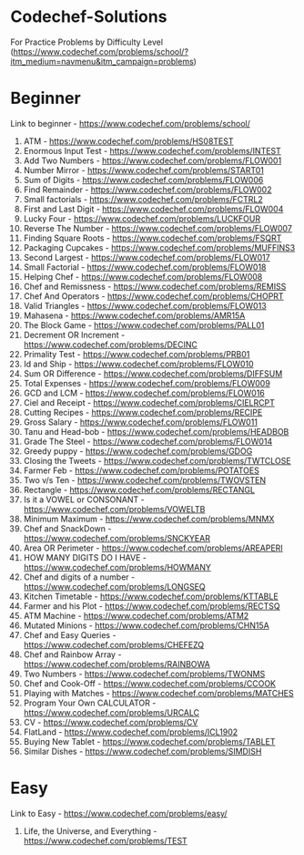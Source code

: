 # Codechef-Solutions
For Practice Problems by Difficulty Level (https://www.codechef.com/problems/school/?itm_medium=navmenu&itm_campaign=problems)

# Beginner 
Link to beginner - https://www.codechef.com/problems/school/

1. ATM - https://www.codechef.com/problems/HS08TEST
2. Enormous Input Test - https://www.codechef.com/problems/INTEST
3. Add Two Numbers - https://www.codechef.com/problems/FLOW001
4. Number Mirror - https://www.codechef.com/problems/START01
5. Sum of Digits - https://www.codechef.com/problems/FLOW006
6. Find Remainder - https://www.codechef.com/problems/FLOW002
7. Small factorials - https://www.codechef.com/problems/FCTRL2
8. First and Last Digit - https://www.codechef.com/problems/FLOW004
9. Lucky Four - https://www.codechef.com/problems/LUCKFOUR
10. Reverse The Number - https://www.codechef.com/problems/FLOW007
11. Finding Square Roots - https://www.codechef.com/problems/FSQRT
12. Packaging Cupcakes - https://www.codechef.com/problems/MUFFINS3
13. Second Largest - https://www.codechef.com/problems/FLOW017
14. Small Factorial - https://www.codechef.com/problems/FLOW018
15. Helping Chef - https://www.codechef.com/problems/FLOW008
16. Chef and Remissness - https://www.codechef.com/problems/REMISS
17. Chef And Operators - https://www.codechef.com/problems/CHOPRT
18. Valid Triangles - https://www.codechef.com/problems/FLOW013
19. Mahasena - https://www.codechef.com/problems/AMR15A
20. The Block Game - https://www.codechef.com/problems/PALL01
21. Decrement OR Increment - https://www.codechef.com/problems/DECINC
22. Primality Test - https://www.codechef.com/problems/PRB01
23. Id and Ship - https://www.codechef.com/problems/FLOW010
24. Sum OR Difference - https://www.codechef.com/problems/DIFFSUM
25. Total Expenses - https://www.codechef.com/problems/FLOW009
26. GCD and LCM - https://www.codechef.com/problems/FLOW016
27. Ciel and Receipt - https://www.codechef.com/problems/CIELRCPT
28. Cutting Recipes - https://www.codechef.com/problems/RECIPE
29. Gross Salary - https://www.codechef.com/problems/FLOW011
30. Tanu and Head-bob - https://www.codechef.com/problems/HEADBOB
31. Grade The Steel - https://www.codechef.com/problems/FLOW014
32. Greedy puppy - https://www.codechef.com/problems/GDOG
33. Closing the Tweets - https://www.codechef.com/problems/TWTCLOSE
34. Farmer Feb - https://www.codechef.com/problems/POTATOES
35. Two v/s Ten - https://www.codechef.com/problems/TWOVSTEN
36. Rectangle - https://www.codechef.com/problems/RECTANGL
37. Is it a VOWEL or CONSONANT - https://www.codechef.com/problems/VOWELTB
38. Minimum Maximum - https://www.codechef.com/problems/MNMX
39. Chef and SnackDown - https://www.codechef.com/problems/SNCKYEAR
40. Area OR Perimeter - https://www.codechef.com/problems/AREAPERI
41. HOW MANY DIGITS DO I HAVE - https://www.codechef.com/problems/HOWMANY
42. Chef and digits of a number - https://www.codechef.com/problems/LONGSEQ
43. Kitchen Timetable - https://www.codechef.com/problems/KTTABLE
44. Farmer and his Plot - https://www.codechef.com/problems/RECTSQ
45. ATM Machine - https://www.codechef.com/problems/ATM2
46. Mutated Minions - https://www.codechef.com/problems/CHN15A
47. Chef and Easy Queries - https://www.codechef.com/problems/CHEFEZQ
48. Chef and Rainbow Array - https://www.codechef.com/problems/RAINBOWA
49. Two Numbers - https://www.codechef.com/problems/TWONMS
50. Chef and Cook-Off - https://www.codechef.com/problems/CCOOK
51. Playing with Matches - https://www.codechef.com/problems/MATCHES
52. Program Your Own CALCULATOR - https://www.codechef.com/problems/URCALC
53. CV - https://www.codechef.com/problems/CV
54. FlatLand - https://www.codechef.com/problems/ICL1902
55. Buying New Tablet - https://www.codechef.com/problems/TABLET
56. Similar Dishes - https://www.codechef.com/problems/SIMDISH

# Easy
Link to Easy - https://www.codechef.com/problems/easy/

1. Life, the Universe, and Everything - https://www.codechef.com/problems/TEST
